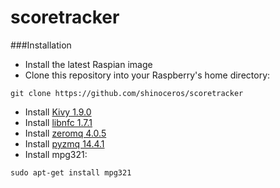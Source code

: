 scoretracker
============

###Installation
* Install the latest Raspian image
* Clone this repository into your Raspberry's home directory:
```
git clone https://github.com/shinoceros/scoretracker
```
* Install [Kivy 1.9.0](http://kivy.org/docs/installation/installation-rpi.html)
* Install [libnfc 1.7.1](http://nfc-tools.org/index.php?title=Libnfc#Debian_.2F_Ubuntu)
* Install [zeromq 4.0.5](http://zeromq.org/intro:get-the-software)
* Install [pyzmq 14.4.1](http://zeromq.org/bindings:python)
* Install mpg321:
```
sudo apt-get install mpg321
```
